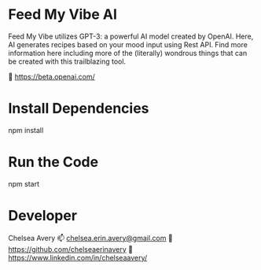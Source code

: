 # Feed My Vibe AI

Feed My Vibe utilizes GPT-3: a powerful AI model created by OpenAI. Here, AI generates recipes based on your mood input using Rest API. Find more information here including more of the (literally) wondrous things that can be created with this trailblazing tool.

🤖 https://beta.openai.com/

# Install Dependencies

npm install

# Run the Code

npm start

# Developer

Chelsea Avery
📫 chelsea.erin.avery@gmail.com
🐙 https://github.com/chelseaerinavery
💼 https://www.linkedin.com/in/chelseaavery/
